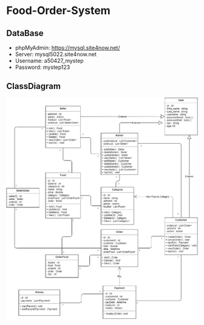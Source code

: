 # Food-Order-System

## DataBase

- phpMyAdmin: https://mysql.site4now.net/
- Server: mysql5022.site4now.net
- Username: a50427_mystep
- Password: mystep123

## ClassDiagram

![ClassDiagram](https://github.com/ReactJS-Course-Project/Food-Order-System/blob/master/FoodOrder.png)
